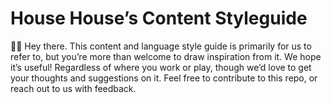 # House House’s Content Styleguide

👋🏼  Hey there. This content and language style guide is primarily for us to refer to, but you’re more than welcome to draw inspiration from it. We hope it’s useful! Regardless of where you work or play, though we’d love to get your thoughts and suggestions on it. Feel free to contribute to this repo, or reach out to us with feedback.
